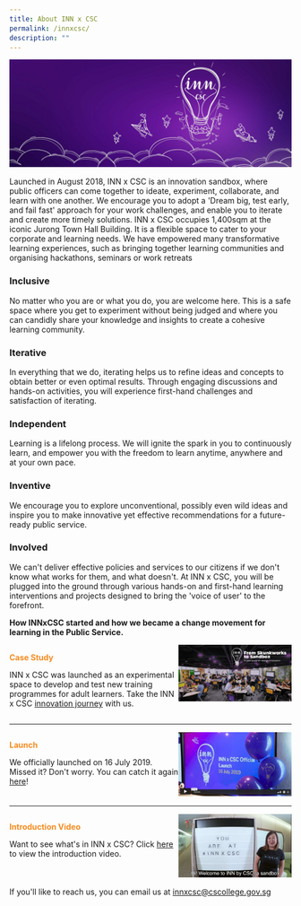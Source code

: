 ```yaml
---
title: About INN x CSC
permalink: /innxcsc/
description: ""
---
```

<style>
	
.paragraph-header {
	color:#9F2943 !important;
	font-weight: bold;
	
	}

.paragraph-group2 {
	font-weight: bold;
	color: #F68B1F;
	}
	
.grid-container {
		display: grid;
		grid-template-columns: 60% 40%;
		margin-top: 1em;
		margin-bottom: 1em;
	}

</style>

<img src="/images/What%20We%20Do/innxcsc_opt2.jpg">


<p>
	Launched in August 2018, INN x CSC is an innovation sandbox, where public officers can come together to ideate, experiment, collaborate, and learn with one another. We encourage you to adopt a 'Dream big, test early, and fail fast' approach for your work challenges, and enable you to iterate and create more timely solutions. INN x CSC occupies 1,400sqm at the iconic Jurong Town Hall Building. It is a flexible space to cater to your corporate and learning needs. We have empowered many transformative learning experiences, such as bringing together learning communities and organising hackathons, seminars or work retreats
</p>


<h3>Inclusive</h3>
<p>No matter who you are or what you do, you are welcome here. This is a safe space where you get to experiment without being judged and where you can candidly share your knowledge and insights to create a cohesive learning community.</p>
<h3>Iterative</h3>
<p>In everything that we do, iterating helps us to refine ideas and concepts to obtain better or even optimal results. Through engaging discussions and hands-on activities, you will experience first-hand challenges and satisfaction of iterating.</p>
<h3>Independent</h3>
<p>Learning is a lifelong process. We will ignite the spark in you to continuously learn, and empower you with the freedom to learn anytime, anywhere and at your own pace.</p>
<h3>Inventive</h3>
<p>We encourage you to explore unconventional, possibly even wild ideas and inspire you to make innovative yet effective recommendations for a future-ready public service.</p>
<h3>Involved</h3>
<p>We can't deliver effective policies and services to our citizens if we don't know what works for them, and what doesn't. At INN x CSC, you will be plugged into the ground through various hands-on and first-hand learning interventions and projects designed to bring the 'voice of user' to the forefront.</p>


<p><b>How INNxCSC started and how we became a change movement for learning in the Public Service.</b></p>
<div class="grid-container">
	<div>
		<p class="paragraph-group2">Case Study</p>
		<p>INN x CSC was launched as an experimental space to develop and test new training programmes for adult learners. Take the INN x CSC <a href="https://rise.articulate.com/share/KzT7G2JLI3lZx9T4e3KB5mAamvt9Beem#/">innovation journey</a> with us.</p>
	
</div>
	<div><img src="/images/carousel_knowledge_02_inn.jpg"></div>
</div>
<hr>
<div class="grid-container">
	<div>
		<p class="paragraph-group2">Launch</p>
		<p>We officially launched on 16 July 2019. Missed it? Don't worry. You can catch it again <a href="https://vimeo.com/363495474/7cced1db10">here</a>!</p>
	</div>
	<div><img src="/images/innxcsc-launch.jpg"></div>



</div>
<hr>
<div class="grid-container">
	<div>
		<p class="paragraph-group2">Introduction Video</p>
		<p>Want to see what's in INN x CSC? Click <a href="https://vimeo.com/user57303802/innxcsc-intro?share=copy">here</a> to view the introduction video.</p>
	</div>
	<div><img src="/images/innintro.jpg"></div>


</div>

<p>If you'll like to reach us, you can email us at <a href="mailto:innxcsc@cscollege.gov.sg">innxcsc@cscollege.gov.sg</a></p>